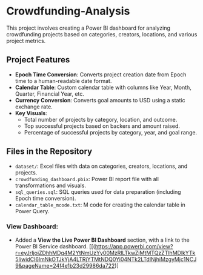# Crowdfunding-Analysis

This project involves creating a Power BI dashboard for analyzing crowdfunding projects based on categories, creators, locations, and various project metrics.

## Project Features
- **Epoch Time Conversion**: Converts project creation date from Epoch time to a human-readable date format.
- **Calendar Table**: Custom calendar table with columns like Year, Month, Quarter, Financial Year, etc.
- **Currency Conversion**: Converts goal amounts to USD using a static exchange rate.
- **Key Visuals**:
  - Total number of projects by category, location, and outcome.
  - Top successful projects based on backers and amount raised.
  - Percentage of successful projects by category, year, and goal range.

## Files in the Repository
- `dataset/`: Excel files with data on categories, creators, locations, and projects.
- `crowdfunding_dashboard.pbix`: Power BI report file with all transformations and visuals.
- `sql_queries.sql`: SQL queries used for data preparation (including Epoch time conversion).
- `calendar_table_mcode.txt`: M code for creating the calendar table in Power Query.

### View Dashboard:
- Added a **View the Live Power BI Dashboard** section, with a link to the Power BI Service dashboard.
[[(https://app.powerbi.com/view?r=eyJrIjoiZDhhMDg4M2YtNmUzYy00MzRlLTkwZjMtMTQzZTlhMDlkYTk5IiwidCI6ImNkOTJkYjA4LTRjYTMtNDQ0Yi04NTk2LTdlNjhiMzgyMjc1NCJ9&pageName=24f4e1b23d29986da722)]

